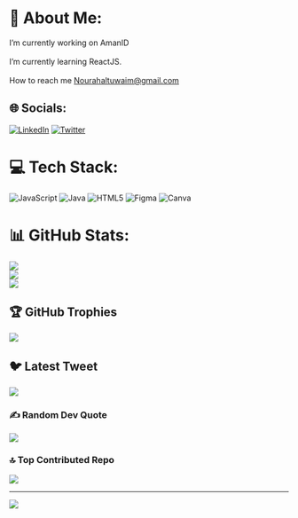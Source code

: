 # 💫 About Me:
I’m currently working on AmanID<br><br> I’m currently learning ReactJS.<br><br> How to reach me Nourahaltuwaim@gmail.com


## 🌐 Socials:
[![LinkedIn](https://img.shields.io/badge/LinkedIn-%230077B5.svg?logo=linkedin&logoColor=white)](www.linkedin.com/in/noura-a-altuwaim) [![Twitter](https://img.shields.io/badge/Twitter-%231DA1F2.svg?logo=Twitter&logoColor=white)](https://twitter.com/@tu_nourah) 

# 💻 Tech Stack:
![JavaScript](https://img.shields.io/badge/javascript-%23323330.svg?style=for-the-badge&logo=javascript&logoColor=%23F7DF1E) ![Java](https://img.shields.io/badge/java-%23ED8B00.svg?style=for-the-badge&logo=java&logoColor=white)  ![HTML5](https://img.shields.io/badge/html5-%23E34F26.svg?style=for-the-badge&logo=html5&logoColor=white)	![Figma](https://img.shields.io/badge/figma-%23F24E1E.svg?style=for-the-badge&logo=figma&logoColor=white) ![Canva](https://img.shields.io/badge/Canva-%2300C4CC.svg?style=for-the-badge&logo=Canva&logoColor=white)
# 📊 GitHub Stats:
![](https://github-readme-stats.vercel.app/api?username=tunourah&theme=dark&hide_border=false&include_all_commits=false&count_private=false)<br/>
![](https://github-readme-streak-stats.herokuapp.com/?user=tunourah&theme=dark&hide_border=false)<br/>
![](https://github-readme-stats.vercel.app/api/top-langs/?username=tunourah&theme=dark&hide_border=false&include_all_commits=false&count_private=false&layout=compact)

## 🏆 GitHub Trophies
![](https://github-profile-trophy.vercel.app/?username=tunourah&theme=radical&no-frame=false&no-bg=true&margin-w=4)

## 🐦 Latest Tweet
[![](https://gtce.itsvg.in/api?username=@tu_nourah)](https://github.com/VishwaGauravIn/github-twitter-card-embed)

### ✍️ Random Dev Quote
![](https://quotes-github-readme.vercel.app/api?type=horizontal&theme=radical)

### 🔝 Top Contributed Repo
![](https://github-contributor-stats.vercel.app/api?username=NouraAltuwaim&limit=5&theme=dark&combine_all_yearly_contributions=true)

---
[![](https://visitcount.itsvg.in/api?id=NouraAltuwaim&icon=0&color=0)](https://visitcount.itsvg.in)

<!-- Proudly created with GPRM ( https://gprm.itsvg.in ) -->
